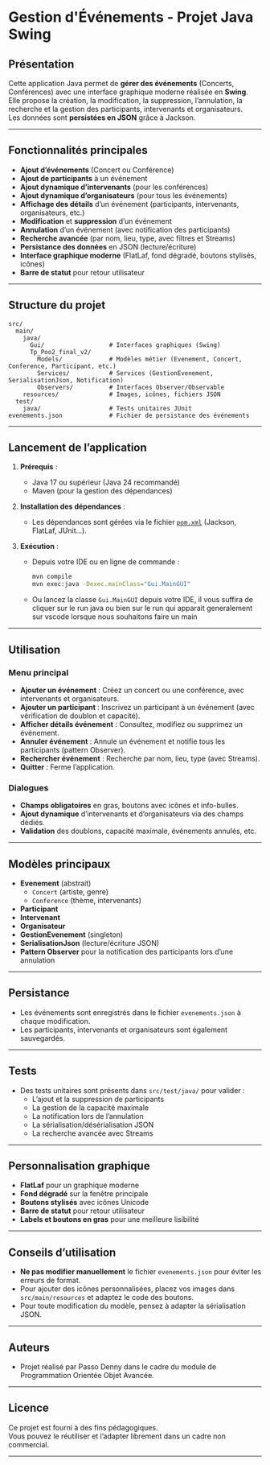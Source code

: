 # Gestion d'Événements - Projet Java Swing

## Présentation

Cette application Java permet de **gérer des événements** (Concerts, Conférences) avec une interface graphique moderne réalisée en **Swing**.  
Elle propose la création, la modification, la suppression, l’annulation, la recherche et la gestion des participants, intervenants et organisateurs.  
Les données sont **persistées en JSON** grâce à Jackson.

---

## Fonctionnalités principales

- **Ajout d’événements** (Concert ou Conférence)
- **Ajout de participants** à un événement
- **Ajout dynamique d’intervenants** (pour les conférences)
- **Ajout dynamique d’organisateurs** (pour tous les événements)
- **Affichage des détails** d’un événement (participants, intervenants, organisateurs, etc.)
- **Modification** et **suppression** d’un événement
- **Annulation** d’un événement (avec notification des participants)
- **Recherche avancée** (par nom, lieu, type, avec filtres et Streams)
- **Persistance des données** en JSON (lecture/écriture)
- **Interface graphique moderne** (FlatLaf, fond dégradé, boutons stylisés, icônes)
- **Barre de statut** pour retour utilisateur

---

## Structure du projet

```
src/
  main/
    java/
      Gui/                  # Interfaces graphiques (Swing)
      Tp_Poo2_final_v2/
        Models/             # Modèles métier (Evenement, Concert, Conference, Participant, etc.)
        Services/           # Services (GestionEvenement, SerialisationJson, Notification)
        Observers/          # Interfaces Observer/Observable
    resources/              # Images, icônes, fichiers JSON
  test/
    java/                   # Tests unitaires JUnit
evenements.json             # Fichier de persistance des événements
```

---

## Lancement de l’application

1. **Prérequis** :
   - Java 17 ou supérieur (Java 24 recommandé)
   - Maven (pour la gestion des dépendances)

2. **Installation des dépendances** :
   - Les dépendances sont gérées via le fichier [`pom.xml`](pom.xml) (Jackson, FlatLaf, JUnit...).

3. **Exécution** :
   - Depuis votre IDE ou en ligne de commande :
     ```sh
     mvn compile
     mvn exec:java -Dexec.mainClass="Gui.MainGUI"
     ```
   - Ou lancez la classe `Gui.MainGUI` depuis votre IDE, il vous suffira de cliquer sur le run java ou bien sur le run qui apparait generalement sur vscode lorsque nous souhaitons faire un main

---

## Utilisation

### Menu principal

- **Ajouter un événement** : Créez un concert ou une conférence, avec intervenants et organisateurs.
- **Ajouter un participant** : Inscrivez un participant à un événement (avec vérification de doublon et capacité).
- **Afficher détails événement** : Consultez, modifiez ou supprimez un événement.
- **Annuler événement** : Annule un événement et notifie tous les participants (pattern Observer).
- **Rechercher événement** : Recherche par nom, lieu, type (avec Streams).
- **Quitter** : Ferme l’application.

### Dialogues

- **Champs obligatoires** en gras, boutons avec icônes et info-bulles.
- **Ajout dynamique** d’intervenants et d’organisateurs via des champs dédiés.
- **Validation** des doublons, capacité maximale, événements annulés, etc.

---

## Modèles principaux

- **Evenement** (abstrait)
  - `Concert` (artiste, genre)
  - `Conference` (thème, intervenants)
- **Participant**
- **Intervenant**
- **Organisateur**
- **GestionEvenement** (singleton)
- **SerialisationJson** (lecture/écriture JSON)
- **Pattern Observer** pour la notification des participants lors d’une annulation

---

## Persistance

- Les événements sont enregistrés dans le fichier `evenements.json` à chaque modification.
- Les participants, intervenants et organisateurs sont également sauvegardés.

---

## Tests

- Des tests unitaires sont présents dans `src/test/java/` pour valider :
  - L’ajout et la suppression de participants
  - La gestion de la capacité maximale
  - La notification lors de l’annulation
  - La sérialisation/désérialisation JSON
  - La recherche avancée avec Streams

---

## Personnalisation graphique

- **FlatLaf** pour un graphique moderne
- **Fond dégradé** sur la fenêtre principale
- **Boutons stylisés** avec icônes Unicode 
- **Barre de statut** pour retour utilisateur
- **Labels et boutons en gras** pour une meilleure lisibilité

---

## Conseils d’utilisation

- **Ne pas modifier manuellement** le fichier `evenements.json` pour éviter les erreurs de format.
- Pour ajouter des icônes personnalisées, placez vos images dans `src/main/resources` et adaptez le code des boutons.
- Pour toute modification du modèle, pensez à adapter la sérialisation JSON.

---

## Auteurs

- Projet réalisé par Passo Denny dans le cadre du module de Programmation Orientée Objet Avancée.

---

## Licence

Ce projet est fourni à des fins pédagogiques.  
Vous pouvez le réutiliser et l’adapter librement dans un cadre non commercial.

---
